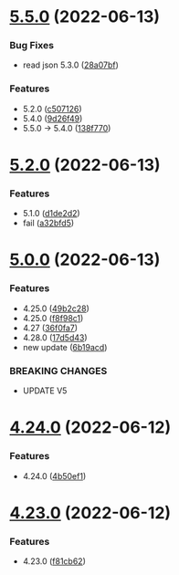 # [5.5.0](https://github.com/Hussein-Attie/APT3/compare/v5.2.0...v5.5.0) (2022-06-13)


### Bug Fixes

* read json 5.3.0 ([28a07bf](https://github.com/Hussein-Attie/APT3/commit/28a07bfb520739270e010fea2901968d64733222))


### Features

* 5.2.0 ([c507126](https://github.com/Hussein-Attie/APT3/commit/c507126baa63f08fe93176c0878939cf3ffd357c))
* 5.4.0 ([9d26f49](https://github.com/Hussein-Attie/APT3/commit/9d26f4982233b2a28d67a94fdf2e2cb1f4621b84))
* 5.5.0 -> 5.4.0 ([138f770](https://github.com/Hussein-Attie/APT3/commit/138f7703a6c745109fc3cfeb97c83308d6f770c2))



# [5.2.0](https://github.com/Hussein-Attie/APT3/compare/v5.0.0...v5.2.0) (2022-06-13)


### Features

* 5.1.0 ([d1de2d2](https://github.com/Hussein-Attie/APT3/commit/d1de2d2918a96aa8989a1f0a644a8b7c2e97a0a4))
* fail ([a32bfd5](https://github.com/Hussein-Attie/APT3/commit/a32bfd53026cc618ab7b07dcdecf78e462afdb29))



# [5.0.0](https://github.com/Hussein-Attie/APT3/compare/v4.24.0...v5.0.0) (2022-06-13)


### Features

* 4.25.0 ([49b2c28](https://github.com/Hussein-Attie/APT3/commit/49b2c28f612b0427045d8eac49a90a82a6de7c1d))
* 4.25.0 ([f8f98c1](https://github.com/Hussein-Attie/APT3/commit/f8f98c153b1a9e9516c014be992468383f027842))
* 4.27  ([36f0fa7](https://github.com/Hussein-Attie/APT3/commit/36f0fa7615b9cfe4ffd2bd61d67d032e4c5cccbd))
* 4.28.0 ([17d5d43](https://github.com/Hussein-Attie/APT3/commit/17d5d4347441b50d17c7829fa32414a9c623af34))
* new update ([6b19acd](https://github.com/Hussein-Attie/APT3/commit/6b19acd476aae71a9c08f4f1d7055840944ac446))


### BREAKING CHANGES

* UPDATE V5



# [4.24.0](https://github.com/Hussein-Attie/APT3/compare/v4.23.0...v4.24.0) (2022-06-12)


### Features

* 4.24.0 ([4b50ef1](https://github.com/Hussein-Attie/APT3/commit/4b50ef1dd27101412a809998d70a78e2d9abd074))



# [4.23.0](https://github.com/Hussein-Attie/APT3/compare/v4.22.1...v4.23.0) (2022-06-12)


### Features

* 4.23.0 ([f81cb62](https://github.com/Hussein-Attie/APT3/commit/f81cb627cbd4b30db90d6d7e9a8c3612623d3f8a))



